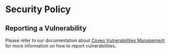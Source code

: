 # Security Policy

## Reporting a Vulnerability

Please refer to our documentation about [Coveo Vulnerabilities Management](https://docs.coveo.com/en/2024/security/vulnerability-management#responsible-disclosure) for more information on how to report vulnerabilities.
